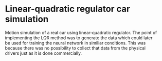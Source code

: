 # Linear-quadratic regulator car simulation
Motion simulation of a real car using linear-quadratic regulator. The point of implementing the LQR method was to generate the data which could later be used for training the neural network in similiar conditions. This was because there was no possibility to collect that data from the physical drivers just as it is done commercially.
